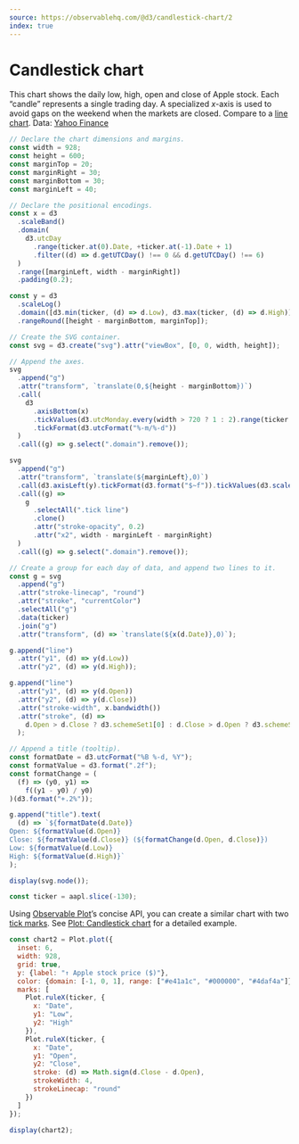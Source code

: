 ```yaml
---
source: https://observablehq.com/@d3/candlestick-chart/2
index: true
---
```


# Candlestick chart

This chart shows the daily low, high, open and close of Apple stock. Each “candle” represents a single trading day. A specialized _x_-axis is used to avoid gaps on the weekend when the markets are closed. Compare to a [line chart](./line-chart). Data: [Yahoo Finance](https://finance.yahoo.com/lookup)

```js echo
// Declare the chart dimensions and margins.
const width = 928;
const height = 600;
const marginTop = 20;
const marginRight = 30;
const marginBottom = 30;
const marginLeft = 40;

// Declare the positional encodings.
const x = d3
  .scaleBand()
  .domain(
    d3.utcDay
      .range(ticker.at(0).Date, +ticker.at(-1).Date + 1)
      .filter((d) => d.getUTCDay() !== 0 && d.getUTCDay() !== 6)
  )
  .range([marginLeft, width - marginRight])
  .padding(0.2);

const y = d3
  .scaleLog()
  .domain([d3.min(ticker, (d) => d.Low), d3.max(ticker, (d) => d.High)])
  .rangeRound([height - marginBottom, marginTop]);

// Create the SVG container.
const svg = d3.create("svg").attr("viewBox", [0, 0, width, height]);

// Append the axes.
svg
  .append("g")
  .attr("transform", `translate(0,${height - marginBottom})`)
  .call(
    d3
      .axisBottom(x)
      .tickValues(d3.utcMonday.every(width > 720 ? 1 : 2).range(ticker.at(0).Date, ticker.at(-1).Date))
      .tickFormat(d3.utcFormat("%-m/%-d"))
  )
  .call((g) => g.select(".domain").remove());

svg
  .append("g")
  .attr("transform", `translate(${marginLeft},0)`)
  .call(d3.axisLeft(y).tickFormat(d3.format("$~f")).tickValues(d3.scaleLinear().domain(y.domain()).ticks()))
  .call((g) =>
    g
      .selectAll(".tick line")
      .clone()
      .attr("stroke-opacity", 0.2)
      .attr("x2", width - marginLeft - marginRight)
  )
  .call((g) => g.select(".domain").remove());

// Create a group for each day of data, and append two lines to it.
const g = svg
  .append("g")
  .attr("stroke-linecap", "round")
  .attr("stroke", "currentColor")
  .selectAll("g")
  .data(ticker)
  .join("g")
  .attr("transform", (d) => `translate(${x(d.Date)},0)`);

g.append("line")
  .attr("y1", (d) => y(d.Low))
  .attr("y2", (d) => y(d.High));

g.append("line")
  .attr("y1", (d) => y(d.Open))
  .attr("y2", (d) => y(d.Close))
  .attr("stroke-width", x.bandwidth())
  .attr("stroke", (d) =>
    d.Open > d.Close ? d3.schemeSet1[0] : d.Close > d.Open ? d3.schemeSet1[2] : d3.schemeSet1[8]
  );

// Append a title (tooltip).
const formatDate = d3.utcFormat("%B %-d, %Y");
const formatValue = d3.format(".2f");
const formatChange = (
  (f) => (y0, y1) =>
    f((y1 - y0) / y0)
)(d3.format("+.2%"));

g.append("title").text(
  (d) => `${formatDate(d.Date)}
Open: ${formatValue(d.Open)}
Close: ${formatValue(d.Close)} (${formatChange(d.Open, d.Close)})
Low: ${formatValue(d.Low)}
High: ${formatValue(d.High)}`
);

display(svg.node());
```

```js echo
const ticker = aapl.slice(-130);
```

Using [Observable Plot](https://observablehq.com/plot)’s concise API, you can create a similar chart with two [tick marks](https://observablehq.com/plot/marks/tick). See [Plot: Candlestick chart](https://observablehq.com/@observablehq/plot-candlestick-chart?intent=fork) for a detailed example.

```js echo
const chart2 = Plot.plot({
  inset: 6,
  width: 928,
  grid: true,
  y: {label: "↑ Apple stock price ($)"},
  color: {domain: [-1, 0, 1], range: ["#e41a1c", "#000000", "#4daf4a"]},
  marks: [
    Plot.ruleX(ticker, {
      x: "Date",
      y1: "Low",
      y2: "High"
    }),
    Plot.ruleX(ticker, {
      x: "Date",
      y1: "Open",
      y2: "Close",
      stroke: (d) => Math.sign(d.Close - d.Open),
      strokeWidth: 4,
      strokeLinecap: "round"
    })
  ]
});

display(chart2);
```
